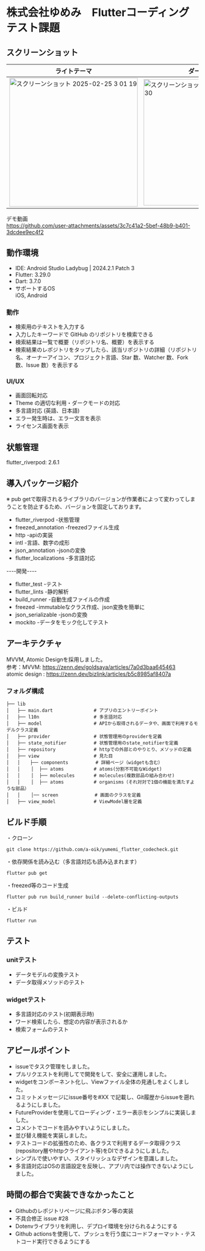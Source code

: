 # 株式会社ゆめみ　Flutterコーディングテスト課題

## スクリーンショット

| ライトテーマ | ダークテーマ|
| ---- | ---- |
| <img width="336" alt="スクリーンショット 2025-02-25 3 01 19" src="https://github.com/user-attachments/assets/b771422c-57f9-4a03-8ab1-264f9c1b5cb2" /> | <img width="330" alt="スクリーンショット 2025-02-25 3 01 30" src="https://github.com/user-attachments/assets/9dd9d48f-ebbb-48b5-a65a-f5b98ebc8eb1" />|

デモ動画  
https://github.com/user-attachments/assets/3c7c41a2-5bef-48b9-b401-3dcdee9ec4f2

## 動作環境

* IDE: Android Studio Ladybug | 2024.2.1 Patch 3
* Flutter: 3.29.0
* Dart: 3.7.0
* サポートするOS  
   iOS, Android

### 動作

* 検索用のテキストを入力する
* 入力したキーワードで GitHub のリポジトリを検索できる
* 検索結果は一覧で概要（リポジトリ名、概要）を表示する
* 検索結果のレポジトリをタップしたら、該当リポジトリの詳細（リポジトリ名、オーナーアイコン、プロジェクト言語、Star 数、Watcher 数、Fork 数、Issue
  数）を表示する

### UI/UX

* 画面回転対応
* Theme の適切な利用・ダークモードの対応
* 多言語対応 (英語、日本語)
* エラー発生時は、エラー文言を表示
* ライセンス画面を表示

## 状態管理

flutter_riverpod: 2.6.1

## 導入パッケージ紹介  
※ pub getで取得されるライブラリのバージョンが作業者によって変わってしまうことを防止するため、バージョンを固定しております。

* flutter_riverpod -状態管理
* freezed_annotation -freezedファイル生成
* http -apiの実装
* intl -言語、数字の成形
* json_annotation -jsonの変換
* flutter_localizations -多言語対応

----開発----

* flutter_test -テスト
* flutter_lints -静的解析
* build_runner -自動生成ファイルの作成
* freezed -immutableなクラス作成、json変換を簡単に
* json_serializable -jsonの変換
* mockito -データをモック化してテスト

## アーキテクチャ
MVVM, Atomic Designを採用しました。  
参考：MVVM: https://zenn.dev/goldsaya/articles/7a0d3baa645463  
     atomic design : https://zenn.dev/bizlink/articles/b5c8985af8407a  
### フォルダ構成

```
├── lib
│   ├── main.dart               # アプリのエントリーポイント
│   ├── l10n                    # 多言語対応
│   ├── model                   # APIから取得されるデータや、画面で利用するモデルクラス定義
│   ├── provider                # 状態管理用のproviderを定義
│   ├── state_notifier          # 状態管理用のstate_notifierを定義
│   ├── repository              # httpでの外部とのやりとり、メソッドの定義
│   ├── view                    # 見た目
│   │　  ├── components          # 詳細ページ（widgetも含む）
│   │    │  ├── atoms           # atoms(分割不可能なWidget)
│   │    │  ├── molecules       # molecules(複数部品の組み合わせ)
│   │    │  ├── atoms           # organisms（それ対対で1個の機能を満たすような部品）
│   │    │── screen         　　 # 画面のクラスを定義
│   ├── view_model              # ViewModel層を定義

```

## ビルド手順

・クローン

```
git clone https://github.com/a-oik/yumemi_flutter_codecheck.git
```

・依存関係を読み込む（多言語対応も読み込まれます）

```
flutter pub get
```

・freezed等のコード生成

```
flutter pub run build_runner build --delete-conflicting-outputs
```

・ビルド

```
flutter run
```

## テスト

### unitテスト
* データモデルの変換テスト
* データ取得メソッドのテスト

### widgetテスト

* 多言語対応のテスト(初期表示時)
* ワード検索したら、想定の内容が表示されるか
* 検索フォームのテスト

## アピールポイント

* issueでタスク管理をしました。
* プルリクエストを利用してで開発をして、安全に運用しました。
* widgetをコンポーネント化し、Viewファイル全体の見通しをよくしました。
* コミットメッセージにissue番号を#XX で記載し、Git履歴からissueを遡れるようにしました。
* FutureProviderを使用してローディング・エラー表示をシンプルに実装しました。
* コメントでコードを読みやすいようにしました。
* 並び替え機能を実装しました。
* テストコードの拡張性のため、各クラスで利用するデータ取得クラス(repository層やhttpクライアント等)をDIできるようにしました。
* シンプルで使いやすい、スタイリッシュなデザインを意識しました。
* 多言語対応はOSの言語設定を反映し、アプリ内では操作できないようにしました。

## 時間の都合で実装できなかったこと
* Githubのレポジトリページに飛ぶボタン等の実装
* 不具合修正 issue #28
* Dotenvライブラリを利用し、デプロイ環境を分けられるようにする
* Github actionsを使用して、プッシュを行う度にコードフォーマット・テストコード実行できるようにする




